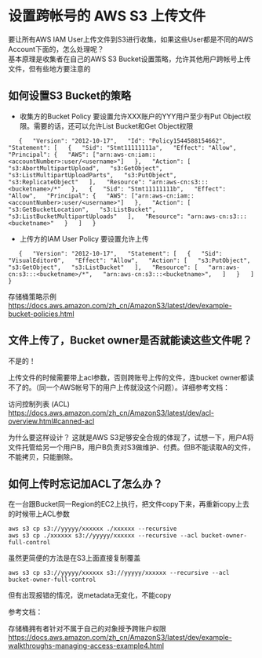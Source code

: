 # 设置跨帐号的 AWS S3 上传文件

要让所有AWS IAM User上传文件到S3进行收集，如果这些User都是不同的AWS Account下面的，怎么处理呢？  
基本原理是收集者在自己的AWS S3 Bucket设置策略，允许其他用户跨帐号上传文件，但有些地方要注意的

## 如何设置S3 Bucket的策略

* 收集方的Bucket Policy 要设置允许XXX账户的YYY用户至少有Put Object权限。需要的话，还可以允许List Bucket和Get Object权限

`    {  
        "Version": "2012-10-17",  
        "Id": "Policy1544588154662",  
        "Statement": [  
            {  
                "Sid": "Stmt11111111a",  
                "Effect": "Allow",  
                "Principal": {  
                    "AWS": ["arn:aws-cn:iam::<accountNumber>:user/<username>"]  
                },  
                "Action": [  
                    "s3:AbortMultipartUpload",  
                    "s3:GetObject",  
                    "s3:ListMultipartUploadParts",  
                    "s3:PutObject",  
                    "s3:ReplicateObject"  
                ],  
                "Resource": "arn:aws-cn:s3:::<bucketname>/*"  
            },  
            {  
                "Sid": "Stmt11111111b",  
                "Effect": "Allow",  
                "Principal": {  
                    "AWS": ["arn:aws-cn:iam::<accountNumber>:user/<username>"]  
                },  
                "Action": [  
                    "s3:GetBucketLocation",  
                    "s3:ListBucket",  
                    "s3:ListBucketMultipartUploads"  
                ],  
                "Resource": "arn:aws-cn:s3:::<bucketname>"  
            }  
        ]  
    }  
`

* 上传方的IAM User Policy 要设置允许上传

`    {  
        "Version": "2012-10-17",  
        "Statement": [  
            {  
                "Sid": "VisualEditor0",  
                "Effect": "Allow",  
                "Action": [  
                    "s3:PutObject",  
                    "s3:GetObject",  
                    "s3:ListBucket"  
                ],  
                "Resource": [  
                    "arn:aws-cn:s3:::<bucketname>/*",  
                    "arn:aws-cn:s3:::<bucketname>",  
                ]  
            }  
        ]  
    }  
`

存储桶策略示例
https://docs.aws.amazon.com/zh_cn/AmazonS3/latest/dev/example-bucket-policies.html

## 文件上传了，Bucket owner是否就能读这些文件呢？

不是的！

上传文件的时候需要带上acl参数，否则跨账号上传的文件，连bucket owner都读不了的。（同一个AWS帐号下的用户上传就没这个问题）。详细参考文档：

访问控制列表 (ACL)
https://docs.aws.amazon.com/zh_cn/AmazonS3/latest/dev/acl-overview.html#canned-acl

为什么要这样设计？
这就是AWS S3足够安全合规的体现了，试想一下，用户A将文件托管给另一个用户B，用户B负责对S3做维护、付费。但B不能读取A的文件，不能拷贝，只能删除。

## 如何上传时忘记加ACL了怎么办？

在一台跟Bucket同一Region的EC2上执行，把文件copy下来，再重新copy上去的时候带上ACL参数

    aws s3 cp s3://yyyyy/xxxxxx ./xxxxxx --recursive
    aws s3 cp ./xxxxxx s3://yyyyy/xxxxxx --recursive --acl bucket-owner-full-control

虽然更简便的方法是在S3上面直接复制覆盖

    aws s3 cp s3://yyyyy/xxxxxx s3://yyyyy/xxxxxx --recursive --acl bucket-owner-full-control

但有出现报错的情况，说metadata无变化，不能copy

参考文档：

存储桶拥有者针对不属于自己的对象授予跨账户权限
https://docs.aws.amazon.com/zh_cn/AmazonS3/latest/dev/example-walkthroughs-managing-access-example4.html
